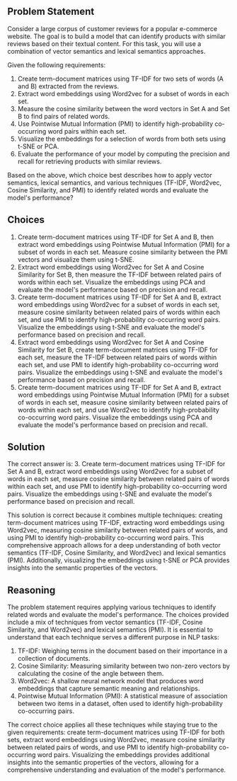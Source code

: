  ## Problem Statement

Consider a large corpus of customer reviews for a popular e-commerce website. The goal is to build a model that can identify products with similar reviews based on their textual content. For this task, you will use a combination of vector semantics and lexical semantics approaches.

Given the following requirements:
1. Create term-document matrices using TF-IDF for two sets of words (A and B) extracted from the reviews.
2. Extract word embeddings using Word2vec for a subset of words in each set.
3. Measure the cosine similarity between the word vectors in Set A and Set B to find pairs of related words.
4. Use Pointwise Mutual Information (PMI) to identify high-probability co-occurring word pairs within each set.
5. Visualize the embeddings for a selection of words from both sets using t-SNE or PCA.
6. Evaluate the performance of your model by computing the precision and recall for retrieving products with similar reviews.

Based on the above, which choice best describes how to apply vector semantics, lexical semantics, and various techniques (TF-IDF, Word2vec, Cosine Similarity, and PMI) to identify related words and evaluate the model's performance?

## Choices

1. Create term-document matrices using TF-IDF for Set A and B, then extract word embeddings using Pointwise Mutual Information (PMI) for a subset of words in each set. Measure cosine similarity between the PMI vectors and visualize them using t-SNE.
2. Extract word embeddings using Word2vec for Set A and Cosine Similarity for Set B, then measure the TF-IDF between related pairs of words within each set. Visualize the embeddings using PCA and evaluate the model's performance based on precision and recall.
3. Create term-document matrices using TF-IDF for Set A and B, extract word embeddings using Word2vec for a subset of words in each set, measure cosine similarity between related pairs of words within each set, and use PMI to identify high-probability co-occurring word pairs. Visualize the embeddings using t-SNE and evaluate the model's performance based on precision and recall.
4. Extract word embeddings using Word2vec for Set A and Cosine Similarity for Set B, create term-document matrices using TF-IDF for each set, measure the TF-IDF between related pairs of words within each set, and use PMI to identify high-probability co-occurring word pairs. Visualize the embeddings using t-SNE and evaluate the model's performance based on precision and recall.
5. Create term-document matrices using TF-IDF for Set A and B, extract word embeddings using Pointwise Mutual Information (PMI) for a subset of words in each set, measure cosine similarity between related pairs of words within each set, and use Word2vec to identify high-probability co-occurring word pairs. Visualize the embeddings using PCA and evaluate the model's performance based on precision and recall.

## Solution

The correct answer is: 3. Create term-document matrices using TF-IDF for Set A and B, extract word embeddings using Word2vec for a subset of words in each set, measure cosine similarity between related pairs of words within each set, and use PMI to identify high-probability co-occurring word pairs. Visualize the embeddings using t-SNE and evaluate the model's performance based on precision and recall.

This solution is correct because it combines multiple techniques: creating term-document matrices using TF-IDF, extracting word embeddings using Word2vec, measuring cosine similarity between related pairs of words, and using PMI to identify high-probability co-occurring word pairs. This comprehensive approach allows for a deep understanding of both vector semantics (TF-IDF, Cosine Similarity, and Word2vec) and lexical semantics (PMI). Additionally, visualizing the embeddings using t-SNE or PCA provides insights into the semantic properties of the vectors.

## Reasoning

The problem statement requires applying various techniques to identify related words and evaluate the model's performance. The choices provided include a mix of techniques from vector semantics (TF-IDF, Cosine Similarity, and Word2vec) and lexical semantics (PMI). It is essential to understand that each technique serves a different purpose in NLP tasks:

1. TF-IDF: Weighing terms in the document based on their importance in a collection of documents.
2. Cosine Similarity: Measuring similarity between two non-zero vectors by calculating the cosine of the angle between them.
3. Word2vec: A shallow neural network model that produces word embeddings that capture semantic meaning and relationships.
4. Pointwise Mutual Information (PMI): A statistical measure of association between two items in a dataset, often used to identify high-probability co-occurring pairs.

The correct choice applies all these techniques while staying true to the given requirements: create term-document matrices using TF-IDF for both sets, extract word embeddings using Word2vec, measure cosine similarity between related pairs of words, and use PMI to identify high-probability co-occurring word pairs. Visualizing the embeddings provides additional insights into the semantic properties of the vectors, allowing for a comprehensive understanding and evaluation of the model's performance.